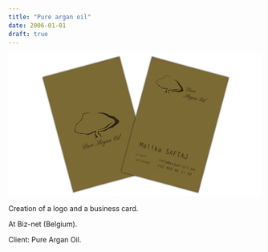 ```yaml
---
title: "Pure argan oil"
date: 2006-01-01
draft: true
---
```


![image1](argan_oil-001.jpg)

Creation of a logo and a business card.

At Biz-net (Belgium).

Client: Pure Argan Oil.